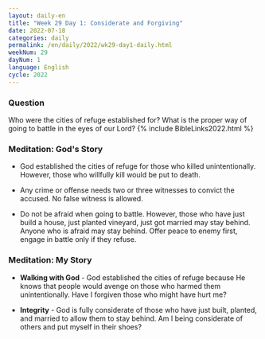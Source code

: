 ```yaml
---
layout: daily-en
title: "Week 29 Day 1: Considerate and Forgiving"
date: 2022-07-18
categories: daily
permalink: /en/daily/2022/wk29-day1-daily.html
weekNum: 29
dayNum: 1
language: English
cycle: 2022
---
```


### Question     
Who were the cities of refuge established for? What is the proper way of going to battle in the eyes of our Lord?
{% include BibleLinks2022.html %} 

### Meditation: God's Story   
+ God established the cities of refuge for those who killed unintentionally. However, those who willfully kill would be put to death. 

+ Any crime or offense needs two or three witnesses to convict the accused. No false witness is allowed. 

+ Do not be afraid when going to battle. However, those who have just build a house, just planted vineyard, just got married may stay behind. Anyone who is afraid may stay behind. Offer peace to enemy first, engage in battle only if they refuse. 

### Meditation: My Story   
+ **Walking with God** - God established the cities of refuge because He knows that people would avenge on those who harmed them unintentionally. Have I forgiven those who might have hurt me? 

+ **Integrity** - God is fully considerate of those who have just built, planted, and married to allow them to stay behind. Am I being considerate of others and put myself in their shoes? 
